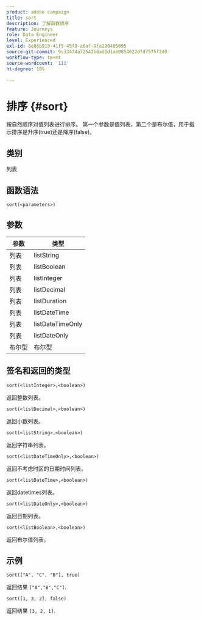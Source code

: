 ```yaml
---
product: adobe campaign
title: sort
description: 了解函数排序
feature: Journeys
role: Data Engineer
level: Experienced
exl-id: 8e86b919-41f5-45f9-a6af-9fe290405095
source-git-commit: 9c33474a72542b6ad1d1ae0854622dfd7575f2d9
workflow-type: tm+mt
source-wordcount: '111'
ht-degree: 18%

---
```


# 排序 {#sort}

按自然顺序对值列表进行排序。 第一个参数是值列表，第二个是布尔值，用于指示排序是升序(true)还是降序(false)。

## 类别

列表

## 函数语法

`sort(<parameters>)`

## 参数

| 参数 | 类型 |
|-----------|------------------|
| 列表 | listString |
| 列表 | listBoolean |
| 列表 | listInteger |
| 列表 | listDecimal |
| 列表 | listDuration |
| 列表 | listDateTime |
| 列表 | listDateTimeOnly |
| 列表 | listDateOnly |
| 布尔型 | 布尔型 |

## 签名和返回的类型

`sort(<listInteger>,<boolean>)`

返回整数列表。

`sort(<listDecimal>,<boolean>)`

返回小数列表。

`sort(<listString>,<boolean>)`

返回字符串列表。

`sort(<listDateTimeOnly>,<boolean>)`

返回不考虑时区的日期时间列表。

`sort(<listDateTime>,<boolean>)`

返回datetimes列表。

`sort(<listDateOnly>,<boolean>)`

返回日期列表。

`sort(<listBoolean>,<boolean>)`

返回布尔值列表。

## 示例

`sort(["A", "C", "B"], true)`

返回结果 `["A","B","C"]`.

`sort([1, 3, 2], false)`

返回结果 `[3, 2, 1]`.
